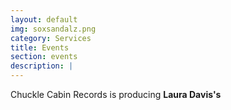 ```yaml
---
layout: default
img: soxsandalz.png
category: Services
title: Events
section: events
description: |
---
```

Chuckle Cabin Records is producing **Laura Davis's**